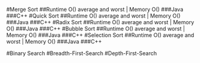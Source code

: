 #Merge Sort
##Runtime O() average and worst | Memory O()
###Java
###C++
#Quick Sort
##Runtime O() average and worst | Memory O()
###Java
###C++
#Radix Sort
##Runtime O() average and worst | Memory O()
###Java
###C++
#Bubble Sort
##Runtime O() average and worst | Memory O()
###Java
###C++
#Selection Sort
##Runtime O() average and worst | Memory O()
###Java
###C++


#Binary Search
#Breadth-First-Search
#Depth-First-Search
